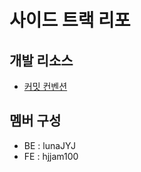 # 사이드 트랙 리포

## 개발 리소스

- [커밋 컨벤션](./convention/commit.md)

## 멤버 구성

- BE : lunaJYJ
- FE : hjjam100
